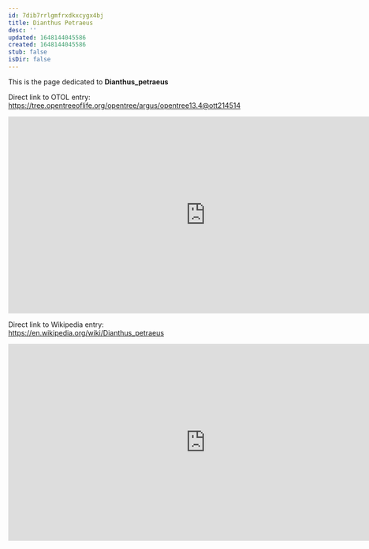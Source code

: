 ```yaml
---
id: 7dib7rrlgmfrxdkxcygx4bj
title: Dianthus Petraeus
desc: ''
updated: 1648144045586
created: 1648144045586
stub: false
isDir: false
---
```

This is the page dedicated to **Dianthus_petraeus**


Direct link to OTOL entry: https://tree.opentreeoflife.org/opentree/argus/opentree13.4@ott214514



<html>
    <body>
    <iframe src="https://tree.opentreeoflife.org/opentree/argus/opentree13.4@ott214514"
    width="800" height="400" frameborder="0" allowfullscreen> </iframe>
    </body>
</html>
    


Direct link to Wikipedia entry: https://en.wikipedia.org/wiki/Dianthus_petraeus



<html>
    <body>
    <iframe src="https://en.wikipedia.org/wiki/Dianthus_petraeus"
    width="800" height="400" frameborder="0" allowfullscreen> </iframe>
    </body>
</html>
    
